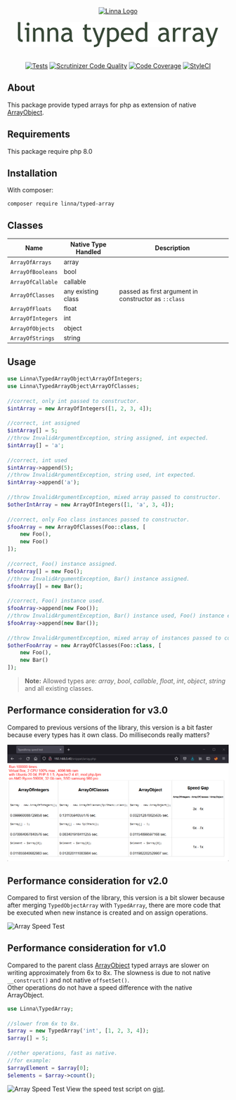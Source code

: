 <div align="center">
    <a href="#"><img src="logo-linna-96.png" alt="Linna Logo"></a>
</div>

<br/>

<div align="center">
    <a href="#"><img src="logo-array.png" alt="Linna dotenv Logo"></a>
</div>

<br/>

<div align="center">

[![Tests](https://github.com/linna/typed-array/actions/workflows/tests.yml/badge.svg)](https://github.com/linna/typed-array/actions/workflows/tests.yml)
[![Scrutinizer Code Quality](https://scrutinizer-ci.com/g/linna/typed-array/badges/quality-score.png?b=master)](https://scrutinizer-ci.com/g/linna/typed-array/?branch=master)
[![Code Coverage](https://scrutinizer-ci.com/g/linna/typed-array/badges/coverage.png?b=master)](https://scrutinizer-ci.com/g/linna/typed-array/?branch=master)
[![StyleCI](https://styleci.io/repos/93407083/shield?branch=master&style=flat)](https://styleci.io/repos/93407083)

</div>

## About
This package provide typed arrays for php as extension of native [ArrayObject](http://php.net/manual/en/class.arrayobject.php).  

## Requirements
This package require php 8.0

## Installation
With composer:
```
composer require linna/typed-array
```

## Classes

| Name                  | Native Type Handled | Description                                          |
|-----------------------|---------------------|------------------------------------------------------|
| `ArrayOfArrays`       | array               |                                                      |
| `ArrayOfBooleans`     | bool                |                                                      |
| `ArrayOfCallable`     | callable            |                                                      |
| `ArrayOfClasses`      | any existing class  | passed as first argument in constructor as `::class` |
| `ArrayOfFloats`       | float               |                                                      |
| `ArrayOfIntegers`     | int                 |                                                      |
| `ArrayOfObjects`      | object              |                                                      |
| `ArrayOfStrings`      | string              |                                                      |


## Usage
```php
use Linna\TypedArrayObject\ArrayOfIntegers;
use Linna\TypedArrayObject\ArrayOfClasses;

//correct, only int passed to constructor.
$intArray = new ArrayOfIntegers([1, 2, 3, 4]);

//correct, int assigned
$intArray[] = 5;
//throw InvalidArgumentException, string assigned, int expected.
$intArray[] = 'a';

//correct, int used
$intArray->append(5);
//throw InvalidArgumentException, string used, int expected.
$intArray->append('a');

//throw InvalidArgumentException, mixed array passed to constructor.
$otherIntArray = new ArrayOfIntegers([1, 'a', 3, 4]);

//correct, only Foo class instances passed to constructor.
$fooArray = new ArrayOfClasses(Foo::class, [
    new Foo(),
    new Foo()
]);

//correct, Foo() instance assigned.
$fooArray[] = new Foo();
//throw InvalidArgumentException, Bar() instance assigned.
$fooArray[] = new Bar();

//correct, Foo() instance used.
$fooArray->append(new Foo());
//throw InvalidArgumentException, Bar() instance used, Foo() instance expected.
$fooArray->append(new Bar());

//throw InvalidArgumentException, mixed array of instances passed to constructor.
$otherFooArray = new ArrayOfClasses(Foo::class, [
    new Foo(),
    new Bar()
]);
```

> **Note:** Allowed types are: *array*, *bool*, *callable*, *float*, *int*, *object*, *string* and all existing classes.

## Performance consideration for v3.0
Compared to previous versions of the library, this version is a bit faster because every types has it own class. Do milliseconds really matters?

![Array Speed Test](array-speed-test-v3.png)

## Performance consideration for v2.0
Compared to first version of the library, this version is a bit slower because after merging `TypedObjectArray` with `TypedArray`,
there are more code that be executed when new instance is created and on assign operations.

![Array Speed Test](array-speed-test-v2.png)

## Performance consideration for v1.0
Compared to the parent class [ArrayObject](http://php.net/manual/en/class.arrayobject.php) typed arrays are slower on writing
approximately from 6x to 8x. The slowness is due to not native `__construct()` and not native `offsetSet()`.  
Other operations do not have a speed difference with the native ArrayObject.
```php
use Linna\TypedArray;

//slower from 6x to 8x.
$array = new TypedArray('int', [1, 2, 3, 4]);
$array[] = 5;

//other operations, fast as native.
//for example:
$arrayElement = $array[0];
$elements = $array->count();
```
![Array Speed Test](array-speed-test.png)
View the speed test script on [gist](https://gist.github.com/s3b4stian/9441af5855b795cc1569b3cdb5e7526d).
